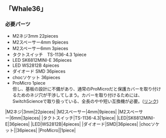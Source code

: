 ## 「Whale36」
### 必要パーツ
- M2ネジ3mm      22pieces  
- M2スペーサー4mm  9pieces  
- M2スペーサー6mm  3pieces  
- タクトスイッチ　TS-1136-4.3  1piece  
- LED  SK6812MINI-E  36pieces
- LED  WS2812B  4pieces
- ダイオード	SMD  36pieces
- chocソケット  36pieces
- ProMicro  1piece  
  但し、基板の設計に不備があり、通常のProMicroだと保護カバーを取り付けるためのネジ穴が干渉してしまう。カバーを取り付けるためには、SwitchScienceで取り扱っている、全長のやや短い互換機が必要。([リンク](https://www.switch-science.com/products/6576?variant=42382115995846))


|M2ネジ|3mm|22pieces|
|M2スペーサー|4mm|9pieces|
|M2スペーサー|6mm|3pieces|
|タクトスイッチ|TS-1136-4.3|1piece|
|LED|SK6812MINI-E|36pieces|
|LED|WS2812B|4pieces|
|ダイオード|SMD|36pieces|
|chocソケット||36pieces|
|ProMicro||1piece|
